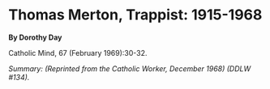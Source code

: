 Thomas Merton, Trappist: 1915-1968
==================================

**By Dorothy Day**

Catholic Mind, 67 (February 1969):30-32.

*Summary: (Reprinted from the Catholic Worker, December 1968) (DDLW
\#134).*


